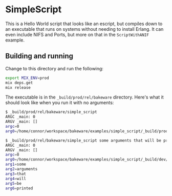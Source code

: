 # SimpleScript

This is a Hello World script that looks like an escript, but compiles down to an
executable that runs on systems without needing to install Erlang. It can even
include NIFS and Ports, but more on that in the `ScriptWithANIF` example.

## Building and running

Change to this directory and run the following:

```sh
export MIX_ENV=prod
mix deps.get
mix release
```

The executable is in the `_build/prod/rel/bakeware` directory. Here's what it
should look like when you run it with no arguments:

```sh
$ _build/prod/rel/bakeware/simple_script
ARGC _main: 0
ARGV _main: []
argc=0
arg0=/home/connor/workspace/bakeware/examples/simple_script/_build/prod/rel/bakeware/simple_script
```

```sh
$ _build/prod/rel/bakeware/simple_script some arguments that will be printed
ARGC _main: 0
ARGV _main: []
argc=0
arg0=/home/connor/workspace/bakeware/examples/simple_script/_build/dev/rel/bakeware/simple_script
arg1=some
arg2=arguments
arg3=that
arg4=will
arg5=be
arg6=printed
```
